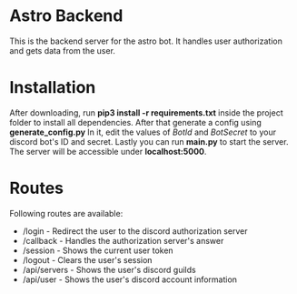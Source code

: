 # Astro Backend
This is the backend server for the astro bot. It handles user authorization and gets data from the user.

# Installation
After downloading, run **pip3 install -r requirements.txt** inside the project folder to install all dependencies. After that generate a config using **generate_config.py** In it, edit the values of *BotId* and *BotSecret* to your discord bot's ID and secret. Lastly you can run **main.py** to start the server. The server will be accessible under **localhost:5000**.

# Routes
Following routes are available:
- /login - Redirect the user to the discord authorization server
- /callback - Handles the authorization server's answer
- /session - Shows the current user token
- /logout - Clears the user's session
- /api/servers - Shows the user's discord guilds 
- /api/user - Shows the user's discord account information


